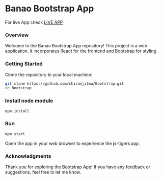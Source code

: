 # Banao Bootstrap App

For live App check [LIVE APP](https://banao-bootstrap.netlify.app/)

### Overview

Welcome to the Banao Bootstrap App repository! This project is a web application. It incorporates React for the frontend and Bootstrap for styling.

### Getting Started

Clone the repository to your local machine:

```bash
git clone https://github.com/chiranjitmu/Bootstrap.git
cd Bootstrap
```

### Install node module

```bash
npm install
```

### Run

```bash
npm start
```

Open the app in your web browser to experience the js-tigers app.

### Acknowledgments

Thank you for exploring the Bootstrap App! If you have any feedback or suggestions, feel free to let me know.
